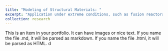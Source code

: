 ```yaml
---
title: "Modeling of Structural Materials: "
excerpt: "Application under extreme conditions, such as fusion reactors, shock deformation, and radiation damage."
collection: research
---
```


This is an item in your portfolio. It can have images or nice text. If you name the file .md, it will be parsed as markdown. If you name the file .html, it will be parsed as HTML. d
